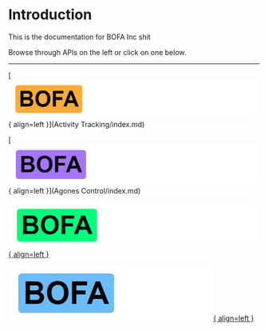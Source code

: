# Introduction

This is the documentation for BOFA Inc shit

Browse through APIs on the left or click on one below.

--------------

[![Logo](assets/bat.png){ align=left }](Activity Tracking/index.md)


[![Logo](assets/bac.png){ align=left }](Agones Control/index.md)


[![Logo](assets/bmm.png){ align=left }](Matchmaker/index.md)


[![Logo](assets/bs.png){ align=left }](STUN/index.md)
